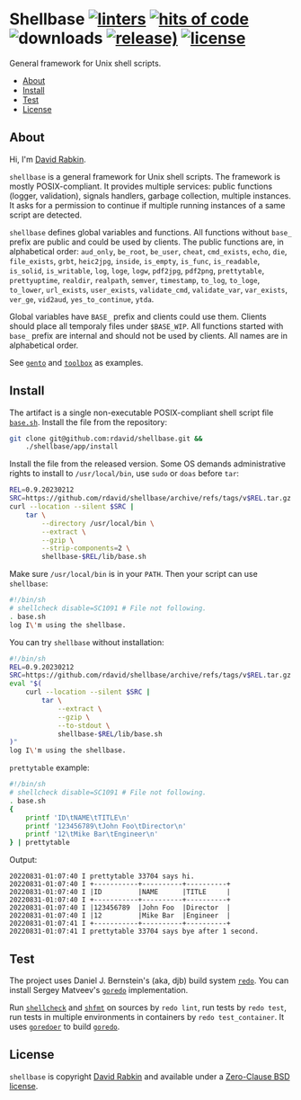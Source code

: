 # Shellbase [![linters](https://github.com/rdavid/shellbase/actions/workflows/lint.yml/badge.svg)](https://github.com/rdavid/shellbase/actions/workflows/lint.yml) [![hits of code](https://hitsofcode.com/github/rdavid/shellbase?branch=master&label=hits%20of%20code)](https://hitsofcode.com/view/github/rdavid/shellbase?branch=master) ![downloads](https://img.shields.io/github/downloads/rdavid/shellbase/total?color=blue&labelColor=gray&logo=singlestore&logoColor=lightgray&style=flat) [![release)](https://img.shields.io/github/v/release/rdavid/shellbase?color=blue&label=%20&logo=semver&logoColor=white&style=flat)](https://github.com/rdavid/shellbase/releases) [![license](https://img.shields.io/github/license/rdavid/shellbase?color=blue&labelColor=gray&logo=freebsd&logoColor=lightgray&style=flat)](https://github.com/rdavid/shellbase/blob/master/LICENSE)
General framework for Unix shell scripts.

* [About](#about)
* [Install](#install)
* [Test](#test)
* [License](#license)

## About
Hi, I'm [David Rabkin](http://cv.rabkin.co.il).

`shellbase` is a general framework for Unix shell scripts. The framework is
mostly POSIX-compliant. It provides multiple services: public functions
(logger, validation), signals handlers, garbage collection, multiple instances.
It asks for a permission to continue if multiple running instances of a same
script are detected.

`shellbase` defines global variables and functions. All functions without
`base_` prefix are public and could be used by clients. The public functions
are, in alphabetical order:
`aud_only`, `be_root`, `be_user`, `cheat`, `cmd_exists`, `echo`, `die`,
`file_exists`, `grbt`, `heic2jpg`, `inside`, `is_empty`, `is_func`,
`is_readable`, `is_solid`, `is_writable`, `log`, `loge`, `logw`, `pdf2jpg`,
`pdf2png`, `prettytable`, `prettyuptime`, `realdir`, `realpath`, `semver`,
`timestamp`, `to_log`, `to_loge`, `to_lower`, `url_exists`, `user_exists`,
`validate_cmd`, `validate_var`, `var_exists`, `ver_ge`, `vid2aud`,
`yes_to_continue`, `ytda`.

Global variables have `BASE_` prefix and clients could use them. Clients should
place all temporaly files under `$BASE_WIP`. All functions started with `base_`
prefix are internal and should not be used by clients. All names are in
alphabetical order.

See [`gento`](https://github.com/rdavid/gento) and
[`toolbox`](https://github.com/rdavid/toolbox) as examples.

## Install
The artifact is a single non-executable POSIX-compliant shell script file
[`base.sh`](https://github.com/rdavid/shellbase/blob/master/lib/base.sh). Install the
file from the repository:
```sh
git clone git@github.com:rdavid/shellbase.git &&
	./shellbase/app/install
```
Install the file from the released version. Some OS demands
administrative rights to install to `/usr/local/bin`, use `sudo` or `doas`
before `tar`:
```sh
REL=0.9.20230212
SRC=https://github.com/rdavid/shellbase/archive/refs/tags/v$REL.tar.gz
curl --location --silent $SRC |
	tar \
		--directory /usr/local/bin \
		--extract \
		--gzip \
		--strip-components=2 \
		shellbase-$REL/lib/base.sh
```
Make sure `/usr/local/bin` is in your `PATH`. Then your script can use
`shellbase`:
```sh
#!/bin/sh
# shellcheck disable=SC1091 # File not following.
. base.sh
log I\'m using the shellbase.
```
You can try `shellbase` without installation:
```sh
#!/bin/sh
REL=0.9.20230212
SRC=https://github.com/rdavid/shellbase/archive/refs/tags/v$REL.tar.gz
eval "$(
	curl --location --silent $SRC |
		tar \
			--extract \
			--gzip \
			--to-stdout \
			shellbase-$REL/lib/base.sh
)"
log I\'m using the shellbase.
```
`prettytable` example:
```sh
#!/bin/sh
# shellcheck disable=SC1091 # File not following.
. base.sh
{
	printf 'ID\tNAME\tTITLE\n'
	printf '123456789\tJohn Foo\tDirector\n'
	printf '12\tMike Bar\tEngineer\n'
} | prettytable
```
Output:
```
20220831-01:07:40 I prettytable 33704 says hi.
20220831-01:07:40 I +-----------+----------+----------+
20220831-01:07:40 I |ID         |NAME      |TITLE     |
20220831-01:07:40 I +-----------+----------+----------+
20220831-01:07:40 I |123456789  |John Foo  |Director  |
20220831-01:07:40 I |12         |Mike Bar  |Engineer  |
20220831-01:07:41 I +-----------+----------+----------+
20220831-01:07:41 I prettytable 33704 says bye after 1 second.
```
## Test
The project uses Daniel J. Bernstein's (aka, djb) build system
[`redo`](http://cr.yp.to/redo.html). You can install Sergey Matveev's
[`goredo`](http://www.goredo.cypherpunks.ru/Install.html) implementation.

Run [`shellcheck`](https://github.com/koalaman/shellcheck) and
[`shfmt`](https://github.com/mvdan/sh) on sources by `redo lint`, run tests by
`redo test`, run tests in multiple environments in containers by `redo
test_container`. It uses [`goredoer`](https://github.com/rdavid/goredoer) to
build [`goredo`](http://www.goredo.cypherpunks.ru/Install.html).

## License
`shellbase` is copyright [David Rabkin](http://cv.rabkin.co.il) and available
under a
[Zero-Clause BSD license](https://github.com/rdavid/shellbase/blob/master/LICENSE).
